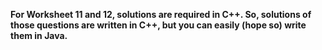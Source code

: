 **For Worksheet 11 and 12, solutions are required in C++. So, solutions of those questions are written in C++, but you can easily (hope so) write them in Java.**
